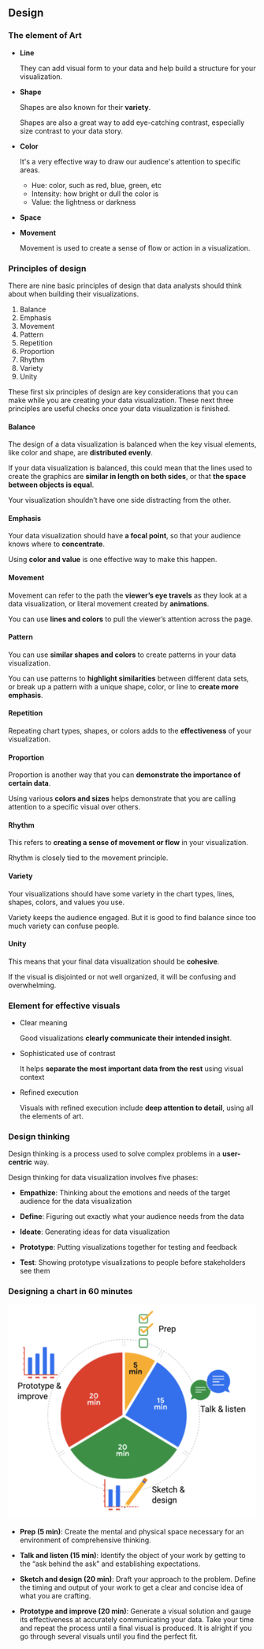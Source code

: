 ## Design

### The element of Art

- **Line**

  They can add visual form to your data and help build a structure for your visualization.

- **Shape**

  Shapes are also known for their **variety**.

  Shapes are also a great way to add eye-catching contrast, especially size contrast to your data story.

- **Color**

  It's a very effective way to draw our audience's attention to specific areas.

  - Hue: color, such as red, blue, green, etc
  - Intensity: how bright or dull the color is
  - Value: the lightness or darkness

- **Space**

- **Movement**

  Movement is used to create a sense of flow or action in a visualization.

### Principles of design

There are nine basic principles of design that data analysts should think about when building their visualizations.

1. Balance
2. Emphasis
3. Movement
4. Pattern
5. Repetition
6. Proportion
7. Rhythm
8. Variety
9. Unity

These first six principles of design are key considerations that you can make while you are creating your data visualization. These next three principles are useful checks once your data visualization is finished.

#### Balance

The design of a data visualization is balanced when the key visual elements, like color and shape, are **distributed evenly**.

If your data visualization is balanced, this could mean that the lines used to create the graphics are **similar in length on both sides**, or that **the space between objects is equal**.

Your visualization shouldn’t have one side distracting from the other.

#### Emphasis

Your data visualization should have **a focal point**, so that your audience knows where to **concentrate**.

Using **color and value** is one effective way to make this happen.

#### Movement

Movement can refer to the path the **viewer’s eye travels** as they look at a data visualization, or literal movement created by **animations**.

You can use **lines and colors** to pull the viewer’s attention across the page.

#### Pattern

You can use **similar shapes and colors** to create patterns in your data visualization.

You can use patterns to **highlight similarities** between different data sets, or break up a pattern with a unique shape, color, or line to **create more emphasis**.

#### Repetition

Repeating chart types, shapes, or colors adds to the **effectiveness** of your visualization.

#### Proportion

Proportion is another way that you can **demonstrate the importance of certain data**.

Using various **colors and sizes** helps demonstrate that you are calling attention to a specific visual over others.

#### Rhythm

This refers to **creating a sense of movement or flow** in your visualization.

Rhythm is closely tied to the movement principle.

#### Variety

Your visualizations should have some variety in the chart types, lines, shapes, colors, and values you use.

Variety keeps the audience engaged. But it is good to find balance since too much variety can confuse people.

#### Unity

This means that your final data visualization should be **cohesive**.

If the visual is disjointed or not well organized, it will be confusing and overwhelming.

### Element for effective visuals

- Clear meaning

  Good visualizations **clearly communicate their intended insight**.

- Sophisticated use of contrast

  It helps **separate the most important data from the rest** using visual context

- Refined execution

  Visuals with refined execution include **deep attention to detail**, using all the elements of art.

### Design thinking

Design thinking is a process used to solve complex problems in a **user-centric** way.

Design thinking for data visualization involves five phases:

- **Empathize**: Thinking about the emotions and needs of the target audience for the data visualization

- **Define**: Figuring out exactly what your audience needs from the data

- **Ideate**: Generating ideas for data visualization

- **Prototype**: Putting visualizations together for testing and feedback

- **Test**: Showing prototype visualizations to people before stakeholders see them

### Designing a chart in 60 minutes

![design-chart-time](./images/design-chart-time.png)

- **Prep (5 min)**: Create the mental and physical space necessary for an environment of comprehensive thinking.

- **Talk and listen (15 min)**: Identify the object of your work by getting to the “ask behind the ask” and establishing expectations.

- **Sketch and design (20 min)**: Draft your approach to the problem. Define the timing and output of your work to get a clear and concise idea of what you are crafting.

- **Prototype and improve (20 min)**: Generate a visual solution and gauge its effectiveness at accurately communicating your data. Take your time and repeat the process until a final visual is produced. It is alright if you go through several visuals until you find the perfect fit.
